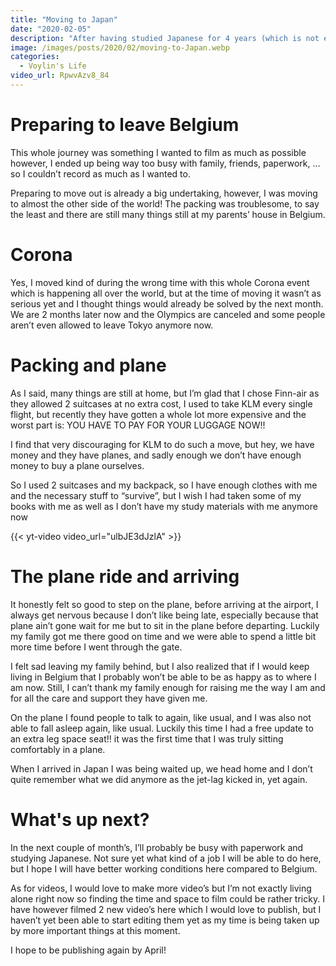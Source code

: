```yaml
---
title: "Moving to Japan"
date: "2020-02-05"
description: "After having studied Japanese for 4 years (which is not enough at all), I'll be moving to Japan. Here is the journey of how I moved to Japan!"
image: /images/posts/2020/02/moving-to-Japan.webp
categories:
  - Voylin's Life
video_url: RpwvAzv8_84
---
```


# Preparing to leave Belgium

This whole journey was something I wanted to film as much as possible however, I ended up being way too busy with family, friends, paperwork, … so I couldn’t record as much as I wanted to.

Preparing to move out is already a big undertaking, however, I was moving to almost the other side of the world! The packing was troublesome, to say the least and there are still many things still at my parents’ house in Belgium.

# Corona

Yes, I moved kind of during the wrong time with this whole Corona event which is happening all over the world, but at the time of moving it wasn’t as serious yet and I thought things would already be solved by the next month. We are 2 months later now and the Olympics are canceled and some people aren’t even allowed to leave Tokyo anymore now.

# Packing and plane

As I said, many things are still at home, but I’m glad that I chose Finn-air as they allowed 2 suitcases at no extra cost, I used to take KLM every single flight, but recently they have gotten a whole lot more expensive and the worst part is: YOU HAVE TO PAY FOR YOUR LUGGAGE NOW!!

I find that very discouraging for KLM to do such a move, but hey, we have money and they have planes, and sadly enough we don’t have enough money to buy a plane ourselves. 

So I used 2 suitcases and my backpack, so I have enough clothes with me and the necessary stuff to “survive”, but I wish I had taken some of my books with me as well as I don’t have my study materials with me anymore now

{{< yt-video video_url="ulbJE3dJzlA" >}}

# The plane ride and arriving

It honestly felt so good to step on the plane, before arriving at the airport, I always get nervous because I don’t like being late, especially because that plane ain’t gone wait for me but to sit in the plane before departing. Luckily my family got me there good on time and we were able to spend a little bit more time before I went through the gate.

I felt sad leaving my family behind, but I also realized that if I would keep living in Belgium that I probably won’t be able to be as happy as to where I am now. Still, I can’t thank my family enough for raising me the way I am and for all the care and support they have given me.

On the plane I found people to talk to again, like usual, and I was also not able to fall asleep again, like usual. Luckily this time I had a free update to an extra leg space seat!! it was the first time that I was truly sitting comfortably in a plane.

When I arrived in Japan I was being waited up, we head home and I don’t quite remember what we did anymore as the jet-lag kicked in, yet again.

# What's up next?

In the next couple of month’s, I’ll probably be busy with paperwork and studying Japanese. Not sure yet what kind of a job I will be able to do here, but I hope I will have better working conditions here compared to Belgium.

As for videos, I would love to make more video’s but I’m not exactly living alone right now so finding the time and space to film could be rather tricky. I have however filmed 2 new video’s here which I would love to publish, but I haven’t yet been able to start editing them yet as my time is being taken up by more important things at this moment.

I hope to be publishing again by April!

